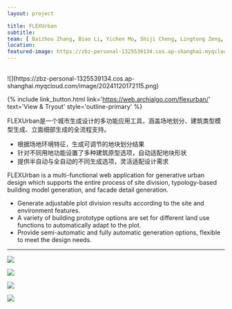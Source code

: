 ```yaml
---
layout: project

title: FLEXUrban
subtitle:
team: [ Baizhou Zhang, Biao Li, Yichen Mo, Shiji Cheng, Lingtong Zeng, Jianhao Zhu, Yuqing Liu ]
location:
featured-image: https://zbz-personal-1325539134.cos.ap-shanghai.myqcloud.com/image/20241120172115.png
---
```

<br>
![](https://zbz-personal-1325539134.cos.ap-shanghai.myqcloud.com/image/20241120172115.png)

{% include link_button.html link='https://web.archialgo.com/flexurban/' text='View & Tryout' style='outline-primary' %}

FLEXUrban是一个城市生成设计的多功能应用工具，涵盖场地划分、建筑类型模型生成、立面细部生成的全流程支持。

* 根据场地环境特征，生成可调节的地块划分结果
* 针对不同用地功能设置了多种建筑原型选项，自动适配地块形状
* 提供半自动与全自动的不同生成选项，灵活适配设计需求

FLEXUrban is a multi-functional web application for generative urban design which supports the entire process of site division, typology-based building model generation, and facade detail generation.

* Generate adjustable plot division results according to the site and environment features.
* A variety of building prototype options are set for different land use functions to automatically adapt to the plot.
* Provide semi-automatic and fully automatic generation options, flexible to meet the design needs.

---

![](https://archialgo-com-sources.oss-cn-hangzhou.aliyuncs.com/images/plotDivision.gif)

![](https://archialgo-com-sources.oss-cn-hangzhou.aliyuncs.com/images/typoGeneration.gif)

![](https://archialgo-com-sources.oss-cn-hangzhou.aliyuncs.com/images/Snipaste_2024-11-12_22-57-18.jpg)

![](https://archialgo-com-sources.oss-cn-hangzhou.aliyuncs.com/images/Snipaste_2024-11-12_23-10-32.jpg)